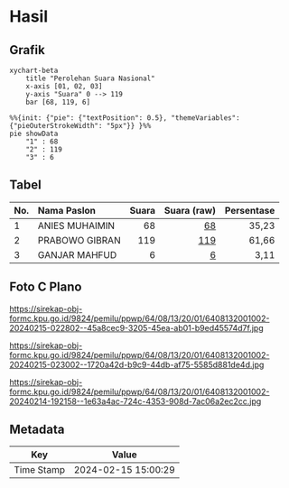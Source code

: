 # Hasil

## Grafik

```mermaid
xychart-beta
    title "Perolehan Suara Nasional"
    x-axis [01, 02, 03]
    y-axis "Suara" 0 --> 119
    bar [68, 119, 6]
```

```mermaid
%%{init: {"pie": {"textPosition": 0.5}, "themeVariables": {"pieOuterStrokeWidth": "5px"}} }%%
pie showData
    "1" : 68
    "2" : 119
    "3" : 6
```

## Tabel

| No. | Nama Paslon    | Suara | Suara (raw) | Persentase |
|:--- |:-------------- | -----:| -----------:| ----------:|
| 1   | ANIES MUHAIMIN | 68    | [68][p-1]   | 35,23      |
| 2   | PRABOWO GIBRAN | 119   | [119][p-2]  | 61,66      |
| 3   | GANJAR MAHFUD  | 6     | [6][p-3]    | 3,11       |


[p-1]: https://github.com/gigit-pemilu/pemilu-2024/blob/main/pilpres/hitung-suara/sub/64-kalimantan-timur/sub/08-kutai-timur/sub/13-teluk-pandan/sub/2001-teluk-pandan/sub/002-tps/sub/paslon-1.txt
[p-2]: https://github.com/gigit-pemilu/pemilu-2024/blob/main/pilpres/hitung-suara/sub/64-kalimantan-timur/sub/08-kutai-timur/sub/13-teluk-pandan/sub/2001-teluk-pandan/sub/002-tps/sub/paslon-2.txt
[p-3]: https://github.com/gigit-pemilu/pemilu-2024/blob/main/pilpres/hitung-suara/sub/64-kalimantan-timur/sub/08-kutai-timur/sub/13-teluk-pandan/sub/2001-teluk-pandan/sub/002-tps/sub/paslon-3.txt

## Foto C Plano

https://sirekap-obj-formc.kpu.go.id/9824/pemilu/ppwp/64/08/13/20/01/6408132001002-20240215-022802--45a8cec9-3205-45ea-ab01-b9ed45574d7f.jpg

https://sirekap-obj-formc.kpu.go.id/9824/pemilu/ppwp/64/08/13/20/01/6408132001002-20240215-023002--1720a42d-b9c9-44db-af75-5585d881de4d.jpg

https://sirekap-obj-formc.kpu.go.id/9824/pemilu/ppwp/64/08/13/20/01/6408132001002-20240214-192158--1e63a4ac-724c-4353-908d-7ac06a2ec2cc.jpg


## Metadata

| Key        | Value               |
| ---------- | ------------------- |
| Time Stamp | 2024-02-15 15:00:29 |



